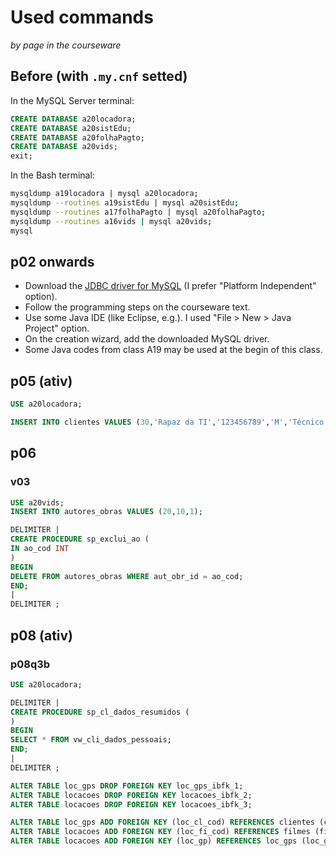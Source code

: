 # Used commands
_by page in the courseware_

## Before (with `.my.cnf` setted)
In the MySQL Server terminal:
``` sql
CREATE DATABASE a20locadora;
CREATE DATABASE a20sistEdu;
CREATE DATABASE a20folhaPagto;
CREATE DATABASE a20vids;
exit;
```
In the Bash terminal:
``` bash
mysqldump a19locadora | mysql a20locadora;
mysqldump --routines a19sistEdu | mysql a20sistEdu;
mysqldump --routines a17folhaPagto | mysql a20folhaPagto;
mysqldump --routines a16vids | mysql a20vids;
mysql
```
## p02 onwards
- Download the [JDBC driver for MySQL](https://dev.mysql.com/downloads/connector/j/) (I prefer "Platform Independent" option).
- Follow the programming steps on the courseware text.
- Use some Java IDE (like Eclipse, e.g.). I used "File > New > Java Project" option.
- On the creation wizard, add the downloaded MySQL driver.
- Some Java codes from class A19 may be used at the begin of this class.

## p05 (ativ)
``` sql
USE a20locadora;

INSERT INTO clientes VALUES (30,'Rapaz da TI','123456789','M','Técnico de TI',1500);
```

## p06
### v03
``` sql
USE a20vids;
INSERT INTO autores_obras VALUES (20,10,1);

DELIMITER |
CREATE PROCEDURE sp_exclui_ao (
IN ao_cod INT
)
BEGIN
DELETE FROM autores_obras WHERE aut_obr_id = ao_cod;
END;
|
DELIMITER ;
```

## p08 (ativ)
### p08q3b
``` sql
USE a20locadora;

DELIMITER |
CREATE PROCEDURE sp_cl_dados_resumidos (
)
BEGIN
SELECT * FROM vw_cli_dados_pessoais;
END;
|
DELIMITER ;

ALTER TABLE loc_gps DROP FOREIGN KEY loc_gps_ibfk_1;
ALTER TABLE locacoes DROP FOREIGN KEY locacoes_ibfk_2;
ALTER TABLE locacoes DROP FOREIGN KEY locacoes_ibfk_3;

ALTER TABLE loc_gps ADD FOREIGN KEY (loc_cl_cod) REFERENCES clientes (cli_codigo) ON DELETE CASCADE;
ALTER TABLE locacoes ADD FOREIGN KEY (loc_fi_cod) REFERENCES filmes (fil_codigo) ON DELETE CASCADE;
ALTER TABLE locacoes ADD FOREIGN KEY (loc_gp) REFERENCES loc_gps (loc_gp_codigo) ON DELETE CASCADE;
```
